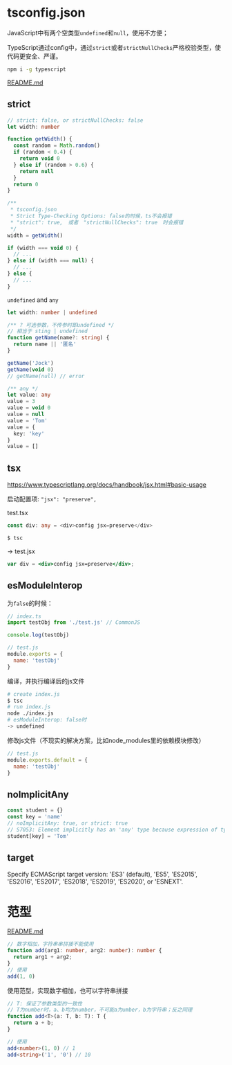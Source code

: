 # tsconfig.json

JavaScript中有两个空类型`undefined`和`null`，使用不方便；

TypeScript通过config中，通过`strict`或者`strictNullChecks`严格校验类型，使代码更安全、严谨。

```bash
npm i -g typescript
```

<a href="../../typescript/README.md" target="_blank">README.md</a>

## strict

```typescript
// strict: false, or strictNullChecks: false
let width: number

function getWidth() {
  const random = Math.random()
  if (random < 0.4) {
    return void 0
  } else if (random > 0.6) {
    return null
  }
  return 0
}

/**
 * tsconfig.json
 * Strict Type-Checking Options: false的时候，ts不会报错
 * "strict": true,　或者　"strictNullChecks": true　时会报错
 */
width = getWidth()

if (width === void 0) {
  // ...
} else if (width === null) {
  // ...
} else {
  // ...
}
```

`undefined` and `any`

```typescript
let width: number | undefined

/** ? 可选参数，不传参时即undefined */
// 相当于 sting | undefined
function getName(name?: string) {
  return name || '匿名'
}

getName('Jock')
getName(void 0)
// getName(null) // error

/** any */
let value: any
value = 3
value = void 0
value = null
value = 'Tom'
value = {
  key: 'key'
}
value = []
```

## tsx

https://www.typescriptlang.org/docs/handbook/jsx.html#basic-usage

启动配置项: `"jsx": "preserve",`

test.tsx

```typescript jsx
const div: any = <div>config jsx=preserve</div>
```

```bash
$ tsc
```

-> test.jsx

```jsx
var div = <div>config jsx=preserve</div>;
```

## esModuleInterop

为`false`的时候：

```typescript
// index.ts
import testObj from './test.js' // CommonJS

console.log(testObj)
```

```javascript
// test.js
module.exports = {
  name: 'testObj'
}
```

编译，并执行编译后的js文件

```bash
# create index.js
$ tsc
# run index.js
node ./index.js
# esModuleInterop: false时
-> undefined
```

修改js文件（不现实的解决方案，比如node_modules里的依赖模块修改）

```javascript
// test.js
module.exports.default = {
  name: 'testObj'
}
```

## noImplicitAny

```typescript
const student = {}
const key = 'name'
// noImplicitAny: true, or strict: true
// S7053: Element implicitly has an 'any' type because expression of type '"name"' can't be used to index type '{}'.
student[key] = 'Tom'
```

## target

Specify ECMAScript target version:
'ES3' (default), 'ES5', 'ES2015', 'ES2016', 'ES2017', 'ES2018', 'ES2019', 'ES2020', or 'ESNEXT'.

# 范型

<a href="../../typescript/范型.md" target="_blank">README.md</a>

```typescript
// 数字相加，字符串串拼接不能使用
function add(arg1: number, arg2: number): number {
  return arg1 + arg2;
}
// 使用
add(1, 0)
```

使用范型，实现数字相加，也可以字符串拼接

```typescript
// T: 保证了参数类型的一致性
// T为number时，a、b均为number，不可能a为umber，b为字符串；反之同理
function add<T>(a: T, b: T): T {
  return a + b;
}

// 使用
add<number>(1, 0) // 1
add<string>('1', '0') // 10
```

